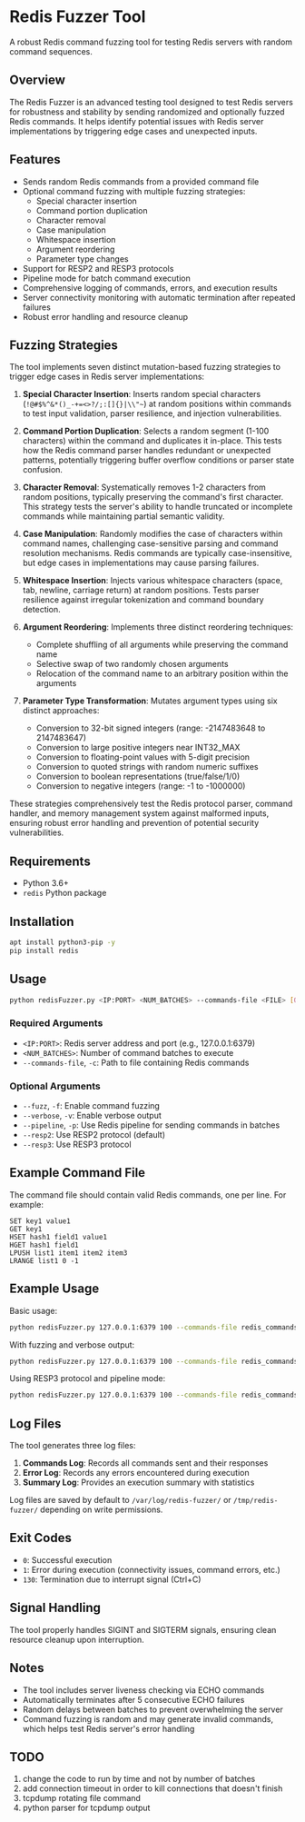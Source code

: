 # Redis Fuzzer Tool

A robust Redis command fuzzing tool for testing Redis servers with random command sequences.

## Overview

The Redis Fuzzer is an advanced testing tool designed to test Redis servers for robustness and stability by sending randomized and optionally fuzzed Redis commands. It helps identify potential issues with Redis server implementations by triggering edge cases and unexpected inputs.

## Features

- Sends random Redis commands from a provided command file
- Optional command fuzzing with multiple fuzzing strategies:
  - Special character insertion
  - Command portion duplication
  - Character removal
  - Case manipulation
  - Whitespace insertion
  - Argument reordering
  - Parameter type changes
- Support for RESP2 and RESP3 protocols
- Pipeline mode for batch command execution
- Comprehensive logging of commands, errors, and execution results
- Server connectivity monitoring with automatic termination after repeated failures
- Robust error handling and resource cleanup

## Fuzzing Strategies

The tool implements seven distinct mutation-based fuzzing strategies to trigger edge cases in Redis server implementations:

1. **Special Character Insertion**: Inserts random special characters (`!@#$%^&*()_-+=<>?/;:[]{}|\\"~`) at random positions within commands to test input validation, parser resilience, and injection vulnerabilities.

2. **Command Portion Duplication**: Selects a random segment (1-100 characters) within the command and duplicates it in-place. This tests how the Redis command parser handles redundant or unexpected patterns, potentially triggering buffer overflow conditions or parser state confusion.

3. **Character Removal**: Systematically removes 1-2 characters from random positions, typically preserving the command's first character. This strategy tests the server's ability to handle truncated or incomplete commands while maintaining partial semantic validity.

4. **Case Manipulation**: Randomly modifies the case of characters within command names, challenging case-sensitive parsing and command resolution mechanisms. Redis commands are typically case-insensitive, but edge cases in implementations may cause parsing failures.

5. **Whitespace Insertion**: Injects various whitespace characters (space, tab, newline, carriage return) at random positions. Tests parser resilience against irregular tokenization and command boundary detection.

6. **Argument Reordering**: Implements three distinct reordering techniques:
   - Complete shuffling of all arguments while preserving the command name
   - Selective swap of two randomly chosen arguments
   - Relocation of the command name to an arbitrary position within the arguments

7. **Parameter Type Transformation**: Mutates argument types using six distinct approaches:
   - Conversion to 32-bit signed integers (range: -2147483648 to 2147483647)
   - Conversion to large positive integers near INT32_MAX
   - Conversion to floating-point values with 5-digit precision
   - Conversion to quoted strings with random numeric suffixes
   - Conversion to boolean representations (true/false/1/0)
   - Conversion to negative integers (range: -1 to -1000000)

These strategies comprehensively test the Redis protocol parser, command handler, and memory management system against malformed inputs, ensuring robust error handling and prevention of potential security vulnerabilities.

## Requirements

- Python 3.6+
- `redis` Python package

## Installation

```bash
apt install python3-pip -y
pip install redis
```

## Usage

```bash
python redisFuzzer.py <IP:PORT> <NUM_BATCHES> --commands-file <FILE> [OPTIONS]
```

### Required Arguments

- `<IP:PORT>`: Redis server address and port (e.g., 127.0.0.1:6379)
- `<NUM_BATCHES>`: Number of command batches to execute
- `--commands-file`, `-c`: Path to file containing Redis commands

### Optional Arguments

- `--fuzz`, `-f`: Enable command fuzzing
- `--verbose`, `-v`: Enable verbose output
- `--pipeline`, `-p`: Use Redis pipeline for sending commands in batches
- `--resp2`: Use RESP2 protocol (default)
- `--resp3`: Use RESP3 protocol

## Example Command File

The command file should contain valid Redis commands, one per line. For example:

```
SET key1 value1
GET key1
HSET hash1 field1 value1
HGET hash1 field1
LPUSH list1 item1 item2 item3
LRANGE list1 0 -1
```

## Example Usage

Basic usage:
```bash
python redisFuzzer.py 127.0.0.1:6379 100 --commands-file redis_commands.txt
```

With fuzzing and verbose output:
```bash
python redisFuzzer.py 127.0.0.1:6379 100 --commands-file redis_commands.txt --fuzz --verbose
```

Using RESP3 protocol and pipeline mode:
```bash
python redisFuzzer.py 127.0.0.1:6379 100 --commands-file redis_commands.txt --resp3 --pipeline
```

## Log Files

The tool generates three log files:

1. **Commands Log**: Records all commands sent and their responses
2. **Error Log**: Records any errors encountered during execution
3. **Summary Log**: Provides an execution summary with statistics

Log files are saved by default to `/var/log/redis-fuzzer/` or `/tmp/redis-fuzzer/` depending on write permissions.

## Exit Codes

- `0`: Successful execution
- `1`: Error during execution (connectivity issues, command errors, etc.)
- `130`: Termination due to interrupt signal (Ctrl+C)

## Signal Handling

The tool properly handles SIGINT and SIGTERM signals, ensuring clean resource cleanup upon interruption.

## Notes

- The tool includes server liveness checking via ECHO commands
- Automatically terminates after 5 consecutive ECHO failures
- Random delays between batches to prevent overwhelming the server
- Command fuzzing is random and may generate invalid commands, which helps test Redis server's error handling 


## TODO
1. change the code to run by time and not by number of batches
2. add connection timeout in order to kill connections that doesn't finish
3. tcpdump rotating file command
4. python parser for tcpdump output








